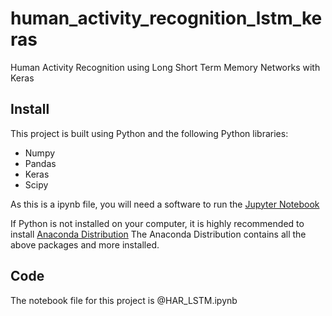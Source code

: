 # human_activity_recognition_lstm_keras
Human Activity Recognition using Long Short Term Memory Networks with Keras

## Install
This project is built using Python and the following Python libraries:
- Numpy
- Pandas
- Keras
- Scipy

As this is a ipynb file, you will need a software to run the [Jupyter Notebook]()

If Python is not installed on your computer, it is highly recommended to install [Anaconda Distribution](https://www.anaconda.com/distribution/)
The Anaconda Distribution contains all the above packages and more installed.

## Code

The notebook file for this project is @HAR_LSTM.ipynb
